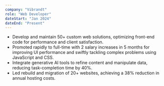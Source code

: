 ```yaml
---
company: "Vibrandt"
role: "Web Developer"
dateStart: "Jan 2024"
dateEnd: "Present"
---
```


- Develop and maintain 50+ custom web solutions, optimizing front-end code for performance and client satisfaction.
- Promoted rapidly to full-time with 2 salary increases in 5 months for improving UI performance and swiftly tackling complex problems using JavaScript and CSS.
- Integrate generative AI tools to refine content and manipulate data, reducing task-completion time by 40%.
- Led rebuild and migration of 20+ websites, achieving a 38% reduction in annual hosting costs.
